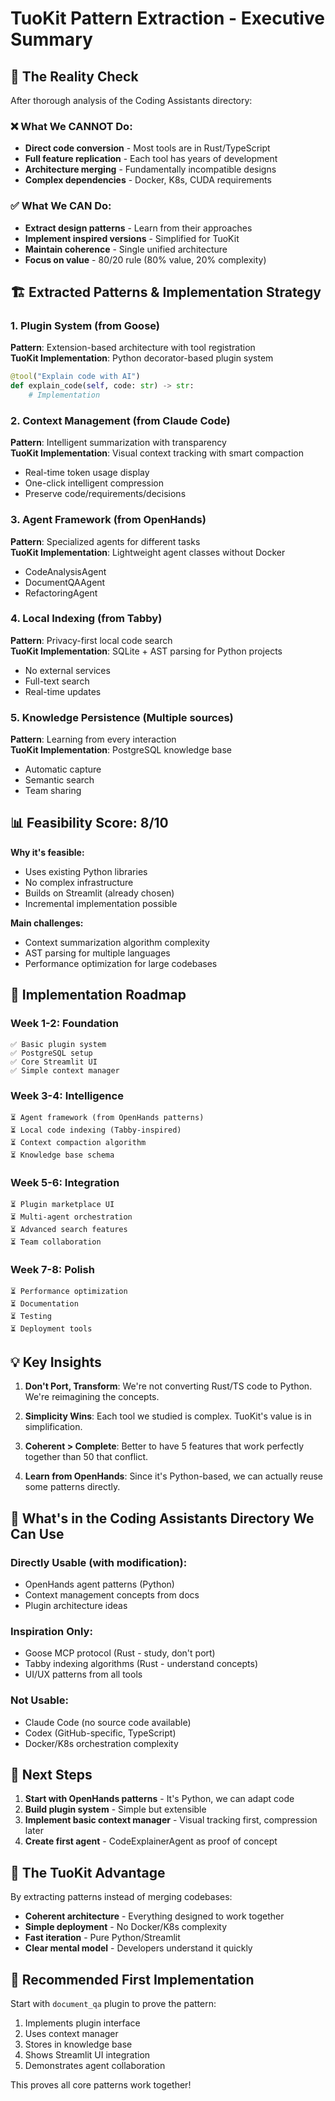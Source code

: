 # TuoKit Pattern Extraction - Executive Summary

## 🎯 The Reality Check

After thorough analysis of the Coding Assistants directory:

### ❌ What We CANNOT Do:
- **Direct code conversion** - Most tools are in Rust/TypeScript
- **Full feature replication** - Each tool has years of development
- **Architecture merging** - Fundamentally incompatible designs
- **Complex dependencies** - Docker, K8s, CUDA requirements

### ✅ What We CAN Do:
- **Extract design patterns** - Learn from their approaches
- **Implement inspired versions** - Simplified for TuoKit
- **Maintain coherence** - Single unified architecture
- **Focus on value** - 80/20 rule (80% value, 20% complexity)

## 🏗️ Extracted Patterns & Implementation Strategy

### 1. Plugin System (from Goose)
**Pattern**: Extension-based architecture with tool registration  
**TuoKit Implementation**: Python decorator-based plugin system
```python
@tool("Explain code with AI")
def explain_code(self, code: str) -> str:
    # Implementation
```

### 2. Context Management (from Claude Code)
**Pattern**: Intelligent summarization with transparency  
**TuoKit Implementation**: Visual context tracking with smart compaction
- Real-time token usage display
- One-click intelligent compression
- Preserve code/requirements/decisions

### 3. Agent Framework (from OpenHands)  
**Pattern**: Specialized agents for different tasks  
**TuoKit Implementation**: Lightweight agent classes without Docker
- CodeAnalysisAgent
- DocumentQAAgent  
- RefactoringAgent

### 4. Local Indexing (from Tabby)
**Pattern**: Privacy-first local code search  
**TuoKit Implementation**: SQLite + AST parsing for Python projects
- No external services
- Full-text search
- Real-time updates

### 5. Knowledge Persistence (Multiple sources)
**Pattern**: Learning from every interaction  
**TuoKit Implementation**: PostgreSQL knowledge base
- Automatic capture
- Semantic search
- Team sharing

## 📊 Feasibility Score: 8/10

**Why it's feasible:**
- Uses existing Python libraries
- No complex infrastructure
- Builds on Streamlit (already chosen)
- Incremental implementation possible

**Main challenges:**
- Context summarization algorithm complexity
- AST parsing for multiple languages
- Performance optimization for large codebases

## 🚀 Implementation Roadmap

### Week 1-2: Foundation
```
✅ Basic plugin system
✅ PostgreSQL setup  
✅ Core Streamlit UI
✅ Simple context manager
```

### Week 3-4: Intelligence
```
⏳ Agent framework (from OpenHands patterns)
⏳ Local code indexing (Tabby-inspired)
⏳ Context compaction algorithm
⏳ Knowledge base schema
```

### Week 5-6: Integration  
```
⏳ Plugin marketplace UI
⏳ Multi-agent orchestration
⏳ Advanced search features
⏳ Team collaboration
```

### Week 7-8: Polish
```
⏳ Performance optimization
⏳ Documentation
⏳ Testing
⏳ Deployment tools
```

## 💡 Key Insights

1. **Don't Port, Transform**: We're not converting Rust/TS code to Python. We're reimagining the concepts.

2. **Simplicity Wins**: Each tool we studied is complex. TuoKit's value is in simplification.

3. **Coherent > Complete**: Better to have 5 features that work perfectly together than 50 that conflict.

4. **Learn from OpenHands**: Since it's Python-based, we can actually reuse some patterns directly.

## 📁 What's in the Coding Assistants Directory We Can Use

### Directly Usable (with modification):
- OpenHands agent patterns (Python)
- Context management concepts from docs
- Plugin architecture ideas

### Inspiration Only:
- Goose MCP protocol (Rust - study, don't port)
- Tabby indexing algorithms (Rust - understand concepts)
- UI/UX patterns from all tools

### Not Usable:
- Claude Code (no source code available)
- Codex (GitHub-specific, TypeScript)
- Docker/K8s orchestration complexity

## 🎯 Next Steps

1. **Start with OpenHands patterns** - It's Python, we can adapt code
2. **Build plugin system** - Simple but extensible
3. **Implement basic context manager** - Visual tracking first, compression later
4. **Create first agent** - CodeExplainerAgent as proof of concept

## 📌 The TuoKit Advantage

By extracting patterns instead of merging codebases:
- **Coherent architecture** - Everything designed to work together
- **Simple deployment** - No Docker/K8s complexity
- **Fast iteration** - Pure Python/Streamlit
- **Clear mental model** - Developers understand it quickly

## 🔧 Recommended First Implementation

Start with `document_qa` plugin to prove the pattern:
1. Implements plugin interface
2. Uses context manager
3. Stores in knowledge base
4. Shows Streamlit UI integration
5. Demonstrates agent collaboration

This proves all core patterns work together!
